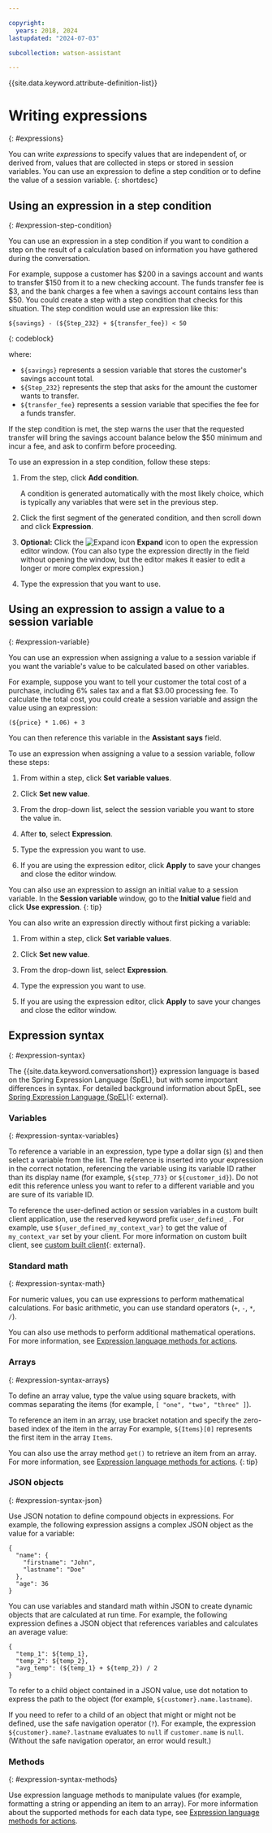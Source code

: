 ```yaml
---

copyright:
  years: 2018, 2024
lastupdated: "2024-07-03"

subcollection: watson-assistant

---
```


{{site.data.keyword.attribute-definition-list}}

# Writing expressions
{: #expressions}

You can write _expressions_ to specify values that are independent of, or derived from, values that are collected in steps or stored in session variables. You can use an expression to define a step condition or to define the value of a session variable.
{: shortdesc}

## Using an expression in a step condition
{: #expression-step-condition}

You can use an expression in a step condition if you want to condition a step on the result of a calculation based on information you have gathered during the conversation.

For example, suppose a customer has $200 in a savings account and wants to transfer $150 from it to a new checking account. The funds transfer fee is $3, and the bank charges a fee when a savings account contains less than $50. You could create a step with a step condition that checks for this situation. The step condition would use an expression like this:

```text
${savings} - (${Step_232} + ${transfer_fee}) < 50
```
{: codeblock}

where:

- `${savings}` represents a session variable that stores the customer's savings account total.
- `${Step_232}` represents the step that asks for the amount the customer wants to transfer.
- `${transfer_fee}` represents a session variable that specifies the fee for a funds transfer.

If the step condition is met, the step warns the user that the requested transfer will bring the savings account balance below the $50 minimum and incur a fee, and ask to confirm before proceeding.

To use an expression in a step condition, follow these steps:

1. From the step, click **Add condition**.

   A condition is generated automatically with the most likely choice, which is typically any variables that were set in the previous step.

1. Click the first segment of the generated condition, and then scroll down and click **Expression**.

1. **Optional:** Click the ![Expand icon](images/expression-editor-icon.png) **Expand** icon to open the expression editor window. (You can also type the expression directly in the field without opening the window, but the editor makes it easier to edit a longer or more complex expression.)

1. Type the expression that you want to use.

## Using an expression to assign a value to a session variable
{: #expression-variable}

You can use an expression when assigning a value to a session variable if you want the variable's value to be calculated based on other variables.

For example, suppose you want to tell your customer the total cost of a purchase, including 6% sales tax and a flat $3.00 processing fee. To calculate the total cost, you could create a session variable and assign the value using an expression:

```text
(${price} * 1.06) + 3
```

You can then reference this variable in the **Assistant says** field.

To use an expression when assigning a value to a session variable, follow these steps:

1. From within a step, click **Set variable values**.

1. Click **Set new value**.

1. From the drop-down list, select the session variable you want to store the value in.

1. After **to**, select **Expression**.

1. Type the expression you want to use.

1. If you are using the expression editor, click **Apply** to save your changes and close the editor window.

You can also use an expression to assign an initial value to a session variable. In the **Session variable** window, go to the **Initial value** field and click **Use expression**.
{: tip}

You can also write an expression directly without first picking a variable:

1. From within a step, click **Set variable values**.

1. Click **Set new value**.

1. From the drop-down list, select **Expression**. 

1. Type the expression you want to use.

1. If you are using the expression editor, click **Apply** to save your changes and close the editor window.

## Expression syntax
{: #expression-syntax}

The {{site.data.keyword.conversationshort}} expression language is based on the Spring Expression Language (SpEL), but with some important differences in syntax. For detailed background information about SpEL, see [Spring Expression Language (SpEL)](https://docs.spring.io/spring-framework/docs/5.2.13.RELEASE/spring-framework-reference/core.html#expressions){: external}.

### Variables
{: #expression-syntax-variables}

To reference a variable in an expression, type type a dollar sign (`$`) and then select a variable from the list. The reference is inserted into your expression in the correct notation, referencing the variable using its variable ID rather than its display name (for example, `${step_773}` or `${customer_id}`). Do not edit this reference unless you want to refer to a different variable and you are sure of its variable ID.

To reference the user-defined action or session variables in a custom built client application, use the reserved keyword prefix `user_defined_` . For example, use `${user_defined_my_context_var}` to get the value of `my_context_var` set by your client. For more information on custom built client, see [custom built client](https://cloud.ibm.com/docs/watson-assistant?topic=watson-assistant-api-client-get-context){: external}. 

### Standard math
{: #expression-syntax-math}

For numeric values, you can use expressions to perform mathematical calculations. For basic arithmetic, you can use standard operators (`+`, `-`, `*`, `/`).

You can also use methods to perform additional mathematical operations. For more information, see [Expression language methods for actions](/docs/watson-assistant?topic=watson-assistant-expression-methods-actions#expression-methods-actions-numbers).

### Arrays
{: #expression-syntax-arrays}

To define an array value, type the value using square brackets, with commas separating the items (for example, `[ "one", "two", "three" ]`).

To reference an item in an array, use bracket notation and specify the zero-based index of the item in the array For example, `${Items}[0]` represents the first item in the array `Items`.

You can also use the array method `get()` to retrieve an item from an array. For more information, see [Expression language methods for actions](/docs/watson-assistant?topic=watson-assistant-expression-methods-actions#expression-methods-actions-arrays-get).
{: tip}

### JSON objects
{: #expression-syntax-json}

Use JSON notation to define compound objects in expressions. For example, the following expression assigns a complex JSON object as the value for a variable:

```text
{
  "name": {
    "firstname": "John",
    "lastname": "Doe"
  },
  "age": 36
}
```

You can use variables and standard math within JSON to create dynamic objects that are calculated at run time. For example, the following expression defines a JSON object that references variables and calculates an average value:

```text
{
  "temp_1": ${temp_1},
  "temp_2": ${temp_2},
  "avg_temp": (${temp_1} + ${temp_2}) / 2
}
```

To refer to a child object contained in a JSON value, use dot notation to express the path to the object (for example, `${customer}.name.lastname`).

If you need to refer to a child of an object that might or might not be defined, use the safe navigation operator (`?`). For example, the expression `${customer}.name?.lastname` evaluates to `null` if `customer.name` is `null`. (Without the safe navigation operator, an error would result.)

### Methods
{: #expression-syntax-methods}

Use expression language methods to manipulate values (for example, formatting a string or appending an item to an array). For more information about the supported methods for each data type, see [Expression language methods for actions](/docs/watson-assistant?topic=watson-assistant-expression-methods-actions).

